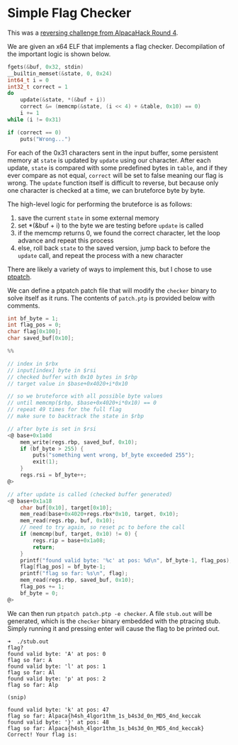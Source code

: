 # Simple Flag Checker
This was a [reversing challenge from AlpacaHack Round 4](https://alpacahack.com/ctfs/round-4/challenges/simple-flag-checker).

We are given an x64 ELF that implements a flag checker. Decompilation of the important logic is shown below.

```c
fgets(&buf, 0x32, stdin)
__builtin_memset(&state, 0, 0x24)
int64_t i = 0
int32_t correct = 1
do
    update(&state, *(&buf + i))
    correct &= (memcmp(&state, (i << 4) + &table, 0x10) == 0)
    i += 1
while (i != 0x31)

if (correct == 0)
    puts("Wrong...")
```

For each of the 0x31 characters sent in the input buffer, some persistent memory at `state` is updated by `update` using our character. After each update, `state` is compared with some predefined bytes in `table`, and if they ever compare as not equal, `correct` will be set to false meaning our flag is wrong. The `update` function itself is difficult to reverse, but because only one character is checked at a time, we can bruteforce byte by byte.

The high-level logic for performing the bruteforce is as follows:
1. save the current `state` in some external memory
2. set *(&buf + i) to the byte we are testing before `update` is called
3. if the memcmp returns 0, we found the correct character, let the loop advance and repeat this process
4. else, roll back `state` to the saved version, jump back to before the `update` call, and repeat the process with a new character

There are likely a variety of ways to implement this, but I chose to use [ptpatch](https://github.com/enzosaracen/ptpatch).

We can define a ptpatch patch file that will modify the `checker` binary to solve itself as it runs.
The contents of `patch.ptp` is provided below with comments.

```c
int bf_byte = 1;
int flag_pos = 0;
char flag[0x100];
char saved_buf[0x10];

%%

// index in $rbx
// input[index] byte in $rsi
// checked buffer with 0x10 bytes in $rbp
// target value in $base+0x4020+i*0x10

// so we bruteforce with all possible byte values
// until memcmp($rbp, $base+0x4020+i*0x10) == 0
// repeat 49 times for the full flag
// make sure to backtrack the state in $rbp

// after byte is set in $rsi
<@ base+0x1a0d
	mem_write(regs.rbp, saved_buf, 0x10);
	if (bf_byte > 255) {
		puts("something went wrong, bf_byte exceeded 255");
		exit(1);
	}
	regs.rsi = bf_byte++;
@>

// after update is called (checked buffer generated)
<@ base+0x1a18
	char buf[0x10], target[0x10];
	mem_read(base+0x4020+regs.rbx*0x10, target, 0x10);
	mem_read(regs.rbp, buf, 0x10);
	// need to try again, so reset pc to before the call
	if (memcmp(buf, target, 0x10) != 0) {
		regs.rip = base+0x1a08;
		return;
	}
	printf("found valid byte: '%c' at pos: %d\n", bf_byte-1, flag_pos);
	flag[flag_pos] = bf_byte-1;
	printf("flag so far: %s\n", flag);
	mem_read(regs.rbp, saved_buf, 0x10);
	flag_pos += 1;
	bf_byte = 0;
@>
```

We can then run `ptpatch patch.ptp -e checker`.
A file `stub.out` will be generated, which is the `checker` binary embedded with the ptracing stub.
Simply running it and pressing enter will cause the flag to be printed out.

```
➜  ./stub.out
flag?
found valid byte: 'A' at pos: 0
flag so far: A
found valid byte: 'l' at pos: 1
flag so far: Al
found valid byte: 'p' at pos: 2
flag so far: Alp

(snip)

found valid byte: 'k' at pos: 47
flag so far: Alpaca{h4sh_4lgor1thm_1s_b4s3d_0n_MD5_4nd_keccak
found valid byte: '}' at pos: 48
flag so far: Alpaca{h4sh_4lgor1thm_1s_b4s3d_0n_MD5_4nd_keccak}
Correct! Your flag is:
```
